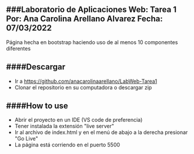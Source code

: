 ###**Laboratorio de Aplicaciones Web: Tarea 1**
Por: Ana Carolina Arellano Alvarez
Fecha: 07/03/2022
----------
Página hecha en bootstrap haciendo uso de al menos 10 componentes diferentes

####**Descargar**
---------
 - Ir a https://github.com/anacarolinaarellano/LabWeb-Tarea1
 - Clonar el repositorio en su computadora o descargar zip

####**How to use**
--------
 - Abrir el proyecto en un IDE (VS code de preferencia)
 - Tener instalada la extensión "live server"
 - Ir al archivo de index.html y en el menú de abajo a la derecha presionar "Go Live"
 - La página está corriendo en el puerto 5500